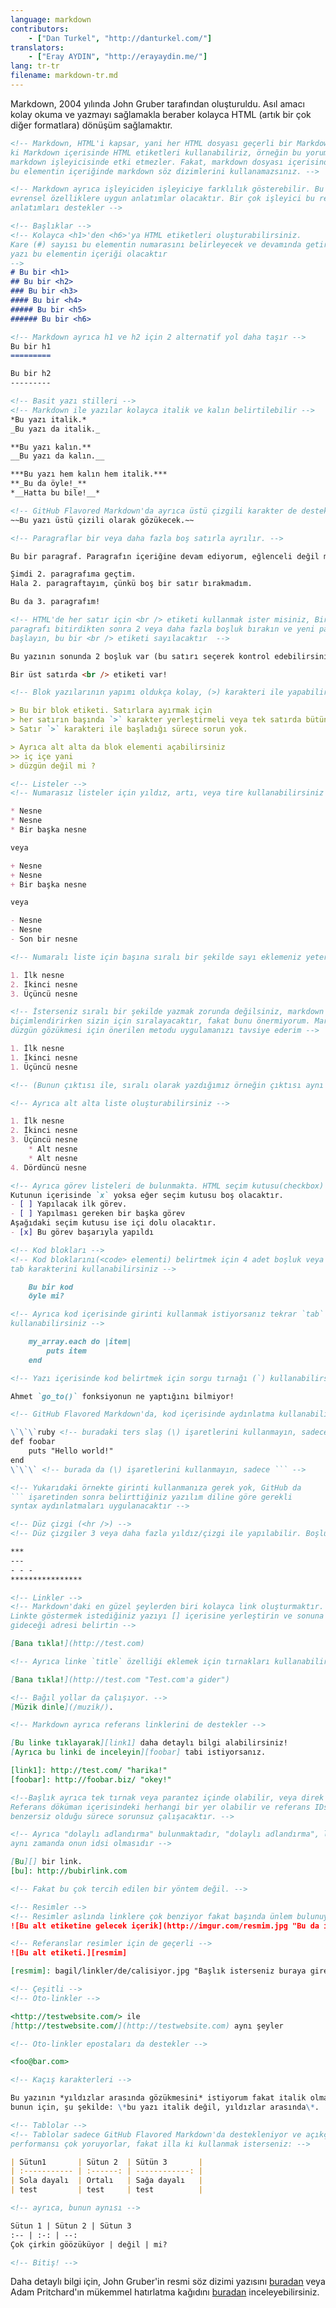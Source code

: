 ```yaml
---
language: markdown
contributors:
    - ["Dan Turkel", "http://danturkel.com/"]
translators:
    - ["Eray AYDIN", "http://erayaydin.me/"]
lang: tr-tr
filename: markdown-tr.md
---
```


Markdown, 2004 yılında John Gruber tarafından oluşturuldu. Asıl amacı kolay okuma ve yazmayı sağlamakla beraber kolayca HTML (artık bir çok diğer formatlara) dönüşüm sağlamaktır.


```md
<!-- Markdown, HTML'i kapsar, yani her HTML dosyası geçerli bir Markdown dosyasıdır, bu demektir
ki Markdown içerisinde HTML etiketleri kullanabiliriz, örneğin bu yorum elementi, ve
markdown işleyicisinde etki etmezler. Fakat, markdown dosyası içerisinde HTML elementi oluşturursanız,
bu elementin içeriğinde markdown söz dizimlerini kullanamazsınız. -->

<!-- Markdown ayrıca işleyiciden işleyiciye farklılık gösterebilir. Bu rehberde
evrensel özelliklere uygun anlatımlar olacaktır. Bir çok işleyici bu rehberdeki
anlatımları destekler -->

<!-- Başlıklar -->
<!-- Kolayca <h1>'den <h6>'ya HTML etiketleri oluşturabilirsiniz.
Kare (#) sayısı bu elementin numarasını belirleyecek ve devamında getirdiğiniz
yazı bu elementin içeriği olacaktır
-->
# Bu bir <h1>
## Bu bir <h2>
### Bu bir <h3>
#### Bu bir <h4>
##### Bu bir <h5>
###### Bu bir <h6>

<!-- Markdown ayrıca h1 ve h2 için 2 alternatif yol daha taşır -->
Bu bir h1
=========

Bu bir h2
---------

<!-- Basit yazı stilleri -->
<!-- Markdown ile yazılar kolayca italik ve kalın belirtilebilir -->
*Bu yazı italik.*
_Bu yazı da italik._

**Bu yazı kalın.**
__Bu yazı da kalın.__

***Bu yazı hem kalın hem italik.***
**_Bu da öyle!_**
*__Hatta bu bile!__*

<!-- GitHub Flavored Markdown'da ayrıca üstü çizgili karakter de desteklenir: -->
~~Bu yazı üstü çizili olarak gözükecek.~~

<!-- Paragraflar bir veya daha fazla boş satırla ayrılır. -->

Bu bir paragraf. Paragrafın içeriğine devam ediyorum, eğlenceli değil mi?

Şimdi 2. paragrafıma geçtim.
Hala 2. paragraftayım, çünkü boş bir satır bırakmadım.

Bu da 3. paragrafım!

<!-- HTML'de her satır için <br /> etiketi kullanmak ister misiniz, Bir
paragrafı bitirdikten sonra 2 veya daha fazla boşluk bırakın ve yeni paragrafa
başlayın, bu bir <br /> etiketi sayılacaktır  -->

Bu yazının sonunda 2 boşluk var (bu satırı seçerek kontrol edebilirsiniz).  

Bir üst satırda <br /> etiketi var!

<!-- Blok yazılarının yapımı oldukça kolay, (>) karakteri ile yapabilirsiniz  -->

> Bu bir blok etiketi. Satırlara ayırmak için
> her satırın başında `>` karakter yerleştirmeli veya tek satırda bütün içeriği yazabilirsiniz.
> Satır `>` karakteri ile başladığı sürece sorun yok. 

> Ayrıca alt alta da blok elementi açabilirsiniz
>> iç içe yani
> düzgün değil mi ?

<!-- Listeler -->
<!-- Numarasız listeler için yıldız, artı, veya tire kullanabilirsiniz -->

* Nesne
* Nesne
* Bir başka nesne

veya

+ Nesne
+ Nesne
+ Bir başka nesne

veya

- Nesne
- Nesne
- Son bir nesne

<!-- Numaralı liste için başına sıralı bir şekilde sayı eklemeniz yeterli -->

1. İlk nesne
2. İkinci nesne
3. Üçüncü nesne

<!-- İsterseniz sıralı bir şekilde yazmak zorunda değilsiniz, markdown
biçimlendirirken sizin için sıralayacaktır, fakat bunu önermiyorum. Markdown dosyasının
düzgün gözükmesi için önerilen metodu uygulamanızı tavsiye ederim -->

1. İlk nesne
1. İkinci nesne
1. Üçüncü nesne

<!-- (Bunun çıktısı ile, sıralı olarak yazdığımız örneğin çıktısı aynı olacaktır) -->

<!-- Ayrıca alt alta liste oluşturabilirsiniz -->

1. İlk nesne
2. İkinci nesne
3. Üçüncü nesne
    * Alt nesne
    * Alt nesne
4. Dördüncü nesne

<!-- Ayrıca görev listeleri de bulunmakta. HTML seçim kutusu(checkbox) oluşturacaktır. -->
Kutunun içerisinde `x` yoksa eğer seçim kutusu boş olacaktır.
- [ ] Yapılacak ilk görev.
- [ ] Yapılması gereken bir başka görev
Aşağıdaki seçim kutusu ise içi dolu olacaktır.
- [x] Bu görev başarıyla yapıldı

<!-- Kod blokları -->
<!-- Kod bloklarını(<code> elementi) belirtmek için 4 adet boşluk veya bir
tab karakterini kullanabilirsiniz -->

    Bu bir kod
    öyle mi?

<!-- Ayrıca kod içerisinde girinti kullanmak istiyorsanız tekrar `tab` veya `4 boşluk`
kullanabilirsiniz -->

    my_array.each do |item|
        puts item
    end

<!-- Yazı içerisinde kod belirtmek için sorgu tırnağı (`) kullanabilirsiniz -->

Ahmet `go_to()` fonksiyonun ne yaptığını bilmiyor!

<!-- GitHub Flavored Markdown'da, kod içerisinde aydınlatma kullanabilirsiniz -->

\`\`\`ruby <!-- buradaki ters slaş (\) işaretlerini kullanmayın, sadece ```ruby ! -->
def foobar
    puts "Hello world!"
end
\`\`\` <!-- burada da (\) işaretlerini kullanmayın, sadece ``` -->

<!-- Yukarıdaki örnekte girinti kullanmanıza gerek yok, GitHub da 
``` işaretinden sonra belirttiğiniz yazılım diline göre gerekli
syntax aydınlatmaları uygulanacaktır -->

<!-- Düz çizgi (<hr />) -->
<!-- Düz çizgiler 3 veya daha fazla yıldız/çizgi ile yapılabilir. Boşluklar önemsiz. -->

***
---
- - -
****************

<!-- Linkler -->
<!-- Markdown'daki en güzel şeylerden biri kolayca link oluşturmaktır. 
Linkte göstermek istediğiniz yazıyı [] içerisine yerleştirin ve sonuna parantezler içerisinde ()
gideceği adresi belirtin -->

[Bana tıkla!](http://test.com)

<!-- Ayrıca linke `title` özelliği eklemek için tırnakları kullanabilirsiniz -->

[Bana tıkla!](http://test.com "Test.com'a gider")

<!-- Bağıl yollar da çalışıyor. -->
[Müzik dinle](/muzik/).

<!-- Markdown ayrıca referans linklerini de destekler -->

[Bu linke tıklayarak][link1] daha detaylı bilgi alabilirsiniz!
[Ayrıca bu linki de inceleyin][foobar] tabi istiyorsanız.

[link1]: http://test.com/ "harika!"
[foobar]: http://foobar.biz/ "okey!"

<!--Başlık ayrıca tek tırnak veya parantez içinde olabilir, veya direk yazılabilir.
Referans döküman içerisindeki herhangi bir yer olabilir ve referans IDsi 
benzersiz olduğu sürece sorunsuz çalışacaktır. -->

<!-- Ayrıca "dolaylı adlandırma" bulunmaktadır, "dolaylı adlandırma", linkin yazısının
aynı zamanda onun idsi olmasıdır -->

[Bu][] bir link.
[bu]: http://bubirlink.com

<!-- Fakat bu çok tercih edilen bir yöntem değil. -->

<!-- Resimler -->
<!-- Resimler aslında linklere çok benziyor fakat başında ünlem bulunuyor! -->
![Bu alt etiketine gelecek içerik](http://imgur.com/resmim.jpg "Bu da isteğe bağlı olan bir başlık")

<!-- Referanslar resimler için de geçerli -->
![Bu alt etiketi.][resmim]

[resmim]: bagil/linkler/de/calisiyor.jpg "Başlık isterseniz buraya girebilirsiniz"

<!-- Çeşitli -->
<!-- Oto-linkler -->

<http://testwebsite.com/> ile
[http://testwebsite.com/](http://testwebsite.com) aynı şeyler

<!-- Oto-linkler epostaları da destekler -->

<foo@bar.com>

<!-- Kaçış karakterleri -->

Bu yazının *yıldızlar arasında gözükmesini* istiyorum fakat italik olmamasını istiyorum,
bunun için, şu şekilde: \*bu yazı italik değil, yıldızlar arasında\*.

<!-- Tablolar -->
<!-- Tablolar sadece GitHub Flavored Markdown'da destekleniyor ve açıkçası
performansı çok yoruyorlar, fakat illa ki kullanmak isterseniz: -->

| Sütun1       | Sütun 2  | Sütün 3       |
| :----------- | :------: | ------------: |
| Sola dayalı  | Ortalı   | Sağa dayalı   |
| test         | test     | test          |

<!-- ayrıca, bunun aynısı -->

Sütun 1 | Sütun 2 | Sütun 3
:-- | :-: | --:
Çok çirkin göözüküyor | değil | mi?

<!-- Bitiş! -->

```

Daha detaylı bilgi için, John Gruber'in resmi söz dizimi yazısını [buradan](http://daringfireball.net/projects/markdown/syntax) veya Adam Pritchard'ın mükemmel hatırlatma kağıdını [buradan](https://github.com/adam-p/markdown-here/wiki/Markdown-Cheatsheet) inceleyebilirsiniz.
